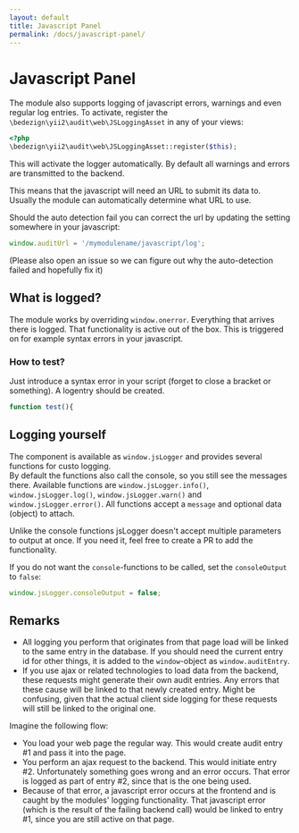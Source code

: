 ```yaml
---
layout: default
title: Javascript Panel
permalink: /docs/javascript-panel/
---
```


# Javascript Panel

The module also supports logging of javascript errors, warnings and even regular log entries.
To activate, register the `\bedezign\yii2\audit\web\JSLoggingAsset` in any of your views:

```php
<?php
\bedezign\yii2\audit\web\JSLoggingAsset::register($this);
```

This will activate the logger automatically. By default all warnings and errors are transmitted to the backend.

This means that the javascript will need an URL to submit its data to.   
Usually the module can automatically determine what URL to use. 

Should the auto detection fail you can correct the url by updating the setting somewhere in your javascript:

```javascript
window.auditUrl = '/mymodulename/javascript/log';
``` 

(Please also open an issue so we can figure out why the auto-detection failed and hopefully fix it)

## What is logged?

The module works by overriding `window.onerror`. Everything that arrives there is logged. That functionality is active out of the box. This is triggered on for example syntax errors in your javascript. 

### How to test?

Just introduce a syntax error in your script (forget to close a bracket or something). A logentry should be created.

```js
function test(){
```


## Logging yourself

The component is available as `window.jsLogger` and provides several functions for custo logging.  
By default the functions also call the console, so you still see the messages there. Available functions are `window.jsLogger.info()`, `window.jsLogger.log()`, `window.jsLogger.warn()` and `window.jsLogger.error()`. All functions accept a `message` and optional data (object) to attach. 

Unlike the console functions jsLogger doesn't accept multiple parameters to output at once. If you need it, feel free to create a PR to add the functionality. 

If you do not want the `console`-functions to be called, set the `consoleOutput` to `false`:

```javascript
window.jsLogger.consoleOutput = false;
```

## Remarks

* All logging you perform that originates from that page load will be linked to the same entry in the database. If you should need the current entry id for other things, it is added to the `window`-object as `window.auditEntry`.
* If you use ajax or related technologies to load data from the backend, these requests might generate their own audit entries. Any errors that these cause will be linked to that newly created entry. Might be confusing, given that the actual client side logging for these requests will still be linked to the original one.

Imagine the following flow:
* You load your web page the regular way. This would create audit entry #1 and pass it into the page.
* You perform an ajax request to the backend. This would initiate entry #2. Unfortunately something goes wrong and an error occurs. That error is logged as part of entry #2, since that is the one being used.
* Because of that error, a javascript error occurs at the frontend and is caught by the modules' logging functionality. That javascript error (which is the result of the failing backend call) would be linked to entry #1, since you are still active on that page.